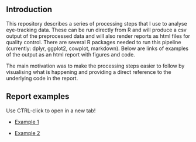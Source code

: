 ## Introduction

This repository describes a series of processing steps that I use to analyse eye-tracking data. These can be run directly from R and will produce a csv output of the preprocessed data and will also render reports as html files for quality control. There are several R packages needed to run this pipeline (currently: dplyr, ggplot2, cowplot, markdown). Below are links of examples of the output as an html report with figures and code.

The main motivation was to make the processing steps easier to follow by visualising what is happening and providing a direct reference to the underlying code in the report. 

## Report examples

Use CTRL-click to open in a new tab! 

* [Example 1](http://htmlpreview.github.io/?https://github.com/LMFonville/eyetracking-analysis/blob/master/reports/pp_999/pp999-run1-stim1-preproc.html)

* [Example 2](http://htmlpreview.github.io/?https://github.com/LMFonville/eyetracking-analysis/blob/master/reports/pp_999/pp999-run1-stim3-preproc.html)

